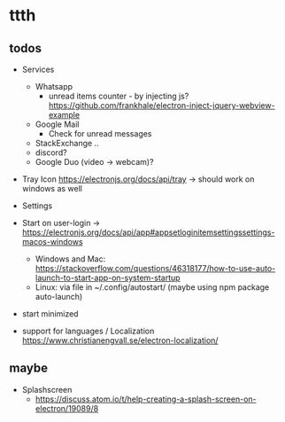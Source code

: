 # ttth
## todos

* Services
  * Whatsapp
    * unread items counter - by injecting js? https://github.com/frankhale/electron-inject-jquery-webview-example
  * Google Mail
    * Check for unread messages
  * StackExchange ..
  * discord?
  * Google Duo (video -> webcam)?

* Tray Icon https://electronjs.org/docs/api/tray -> should work on windows as well

 * Settings
  * Start on user-login -> https://electronjs.org/docs/api/app#appsetloginitemsettingssettings-macos-windows
    * Windows and Mac: https://stackoverflow.com/questions/46318177/how-to-use-auto-launch-to-start-app-on-system-startup
    * Linux: via file in ~/.config/autostart/ (maybe using npm package auto-launch)
  * start minimized
  * support for languages / Localization https://www.christianengvall.se/electron-localization/



## maybe
 * Splashscreen
   * https://discuss.atom.io/t/help-creating-a-splash-screen-on-electron/19089/8


